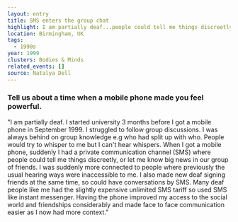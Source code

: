 ```yaml
---
layout: entry
title: SMS enters the group chat
highlight: I am partially deaf...people could tell me things discreetly over SMS.
location: Birmingham, UK
tags:
  - 1990s
year: 1999
clusters: Bodies & Minds
related_events: []
source: Natalya Dell
---
```

### Tell us about a time when a mobile phone made you feel powerful.

"I am partially deaf. I started university 3 months before I got a mobile phone in September 1999. I struggled to follow group discussions. I was always behind on group knowledge e.g who had split up with who. People would try to whisper to me but I can't hear whispers. When I got a mobile phone, suddenly I had a private communication channel (SMS) where people could tell me things discreetly, or let me know big news in our group of friends. I was suddenly more connected to people where previously the usual hearing ways were inaccessible to me. I also made new deaf signing friends at the same time, so could have conversations by SMS. Many deaf people like me had the slightly expensive unlimited SMS tariff so used SMS like instant messenger. Having the phone improved my access to the social world and friendships considerably and made face to face communication easier as I now had more context."